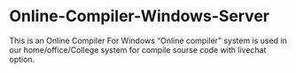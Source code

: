 # Online-Compiler-Windows-Server
This is an Online Compiler For Windows
 “Online compiler” system is used in our 
home/office/College system for compile sourse code with  livechat option.
